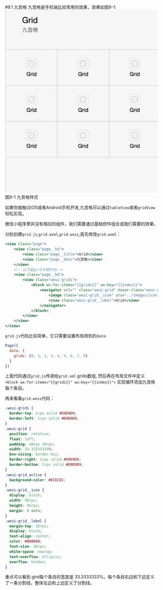 #9.1 九宫格
九宫格是手机端比较常用的效果，效果如图9-1:
![](/assets/9-1.png) 图9-1 九宫格样式

如果你接触过iOS或者Android手机开发,九宫格可以通过`tableView`或者`gridView`轻松实现。

微信小程序里并没有相应的组件，我们需要通过基础控件组合成我们需要的效果。

分别创建`grid.js`,`grid.wxml`,`grid.wxss`,首先修改`grid.wxml`：

```xml
<view class="page">
    <view class="page__hd">
        <view class="page__title">Grid</view>
        <view class="page__desc">九宫格</view>
    </view>
    <!--以下是gird关键代码-->
    <view class="page__bd">
        <view class="weui-grids">
            <block wx:for-items="{{grids}}" wx:key="{{index}}">
                <navigator url="" class="weui-grid" hover-class="weui-grid_active">
                    <image class="weui-grid__icon" src="../images/icon_tabbar.png" />
                    <view class="weui-grid__label">Grid</view>
                </navigator>
            </block>
        </view>
    </view>
</view>
```
`grid.js`代码比较简单，它只需要设置布局用到的`data`:
```js
Page({
  data: {
    grids: [0, 1, 2, 3, 4, 5, 6, 7, 8]
  }
})
```

上面代码通过`grid.js`传递给`grid.xml` grids数组, 然后再在布局文件中定义 ```<block wx:for-items="{{grids}}" wx:key="{{index}}">``` 实现循环添加九宫格每个条目。

再来看看`grid.wxss`代码：

```css
.weui-grids {
  border-top: 1rpx solid #D9D9D9;
  border-left: 1rpx solid #D9D9D9;
}
.weui-grid {
  position: relative;
  float: left;
  padding: 40rpx 20rpx;
  width: 33.33333333%;
  box-sizing: border-box;
  border-right: 1rpx solid #D9D9D9;
  border-bottom: 1rpx solid #D9D9D9;
}
.weui-grid_active {
  background-color: #ECECEC;
}
.weui-grid__icon {
  display: block;
  width: 56rpx;
  height: 56rpx;
  margin: 0 auto;
}
.weui-grid__label {
  margin-top: 10rpx;
  display: block;
  text-align: center;
  color: #000000;
  font-size: 28rpx;
  white-space: nowrap;
  text-overflow: ellipsis;
  overflow: hidden;
}
```
重点可以看到 gird每个条目的宽度是 33.3333333%。每个条目右边和下边定义了一条分割线，整体左边和上边定义了分割线。
